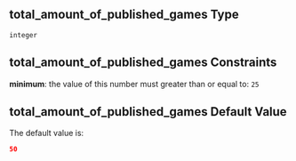 ## total_amount_of_published_games Type

`integer`

## total_amount_of_published_games Constraints

**minimum**: the value of this number must greater than or equal to: `25`

## total_amount_of_published_games Default Value

The default value is:

```json
50
```
